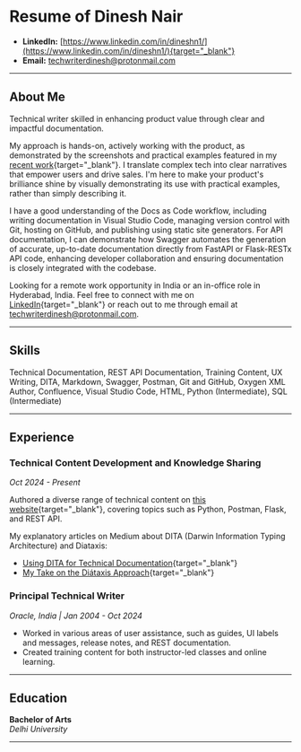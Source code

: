 # Resume of Dinesh Nair

- **LinkedIn:** [https://www.linkedin.com/in/dineshn1/](https://www.linkedin.com/in/dineshn1/){target="_blank"}
- **Email:** [techwriterdinesh@protonmail.com](mailto:techwriterdinesh@protonmail.com)

---

## About Me

Technical writer skilled in enhancing product value through clear and impactful documentation.

My approach is hands-on, actively working with the product, as demonstrated by the screenshots and practical examples featured in my [recent work](my_writings.md){target="_blank"}. I translate complex tech into clear narratives that empower users and drive sales. I'm here to make your product's brilliance shine by visually demonstrating its use with practical examples, rather than simply describing it.

I have a good understanding of the Docs as Code workflow, including writing documentation in Visual Studio Code, managing version control with Git, hosting on GitHub, and publishing using static site generators. For API documentation, I can demonstrate how Swagger automates the generation of accurate, up-to-date documentation directly from FastAPI or Flask-RESTx API code, enhancing developer collaboration and ensuring documentation is closely integrated with the codebase.

Looking for a remote work opportunity in India or an in-office role in Hyderabad, India. Feel free to connect with me on [LinkedIn](https://www.linkedin.com/in/dineshn1/){target="_blank"} or reach out to me through email at [techwriterdinesh@protonmail.com](mailto:techwriterdinesh@protonmail.com).

---

## Skills
Technical Documentation, REST API Documentation, Training Content, UX Writing, DITA, Markdown, Swagger, Postman, Git and GitHub, Oxygen XML Author, Confluence, Visual Studio Code, HTML, Python (Intermediate), SQL (Intermediate)

---

## Experience

### **Technical Content Development and Knowledge Sharing**
*Oct 2024 - Present*

Authored a diverse range of technical content on [this website](my_writings.md){target="_blank"}, covering topics such as Python, Postman, Flask, and REST API.

My explanatory articles on Medium about DITA (Darwin Information Typing Architecture) and Diataxis:

- [Using DITA for Technical Documentation](https://medium.com/@techdineshwrites/using-dita-for-technical-documentation-c5c846260a73){target="_blank"}
- [My Take on the Diátaxis Approach](https://medium.com/@techdineshwrites/my-take-on-the-diataxis-approach-9400e65e2f5b){target="_blank"}

### **Principal Technical Writer**  
*Oracle, India   | Jan 2004 - Oct 2024*

- Worked in various areas of user assistance, such as guides, UI labels and messages, release 
notes, and REST documentation.
- Created training content for both instructor-led classes and online learning.

---

## Education

**Bachelor of Arts**  
*Delhi University*

---
